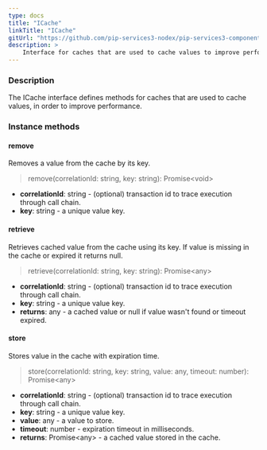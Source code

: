 ```yaml
---
type: docs
title: "ICache"
linkTitle: "ICache"
gitUrl: "https://github.com/pip-services3-nodex/pip-services3-components-nodex"
description: >
    Interface for caches that are used to cache values to improve performance.
---
```


### Description

The ICache interface defines methods for caches that are used to cache values, in order to improve performance.

### Instance methods

#### remove
Removes a value from the cache by its key.

>  remove(correlationId: string, key: string): Promise\<void\>

- **correlationId**: string - (optional) transaction id to trace execution through call chain.
- **key**: string - a unique value key.


#### retrieve
Retrieves cached value from the cache using its key.
If value is missing in the cache or expired it returns null.

> retrieve(correlationId: string, key: string): Promise\<any\>

- **correlationId**: string - (optional) transaction id to trace execution through call chain.
- **key**: string - a unique value key.
- **returns**: any - a cached value or null if value wasn't found or timeout expired.


#### store
Stores value in the cache with expiration time.

> store(correlationId: string, key: string, value: any, timeout: number): Promise\<any\>

- **correlationId**: string - (optional) transaction id to trace execution through call chain.
- **key**: string - a unique value key.
- **value**: any - a value to store.
- **timeout**: number - expiration timeout in milliseconds.
- **returns**: Promise\<any\> - a cached value stored in the cache.
